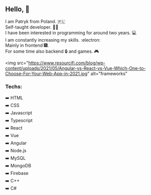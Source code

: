 ## Hello, 👋  
I am Patryk from Poland. :poland:  
Self-taught developer.  :man_student:  
I have been interested in programming for around two years. :computer:  
I am constantly increasing my skills.  :electron:     
Mainly in frontend :fireworks:.     
For some time also backend :lock: and games.  :video_game:   

<img 
     src="https://www.resourcifi.com/blog/wp-content/uploads/2021/05/Angular-vs-React-vs-Vue-Which-One-to-Choose-For-Your-Web-App-in-2021.jpg" 
     alt="frameworks"
></img>

### Techs:
:arrow_right: HTML  
:arrow_right: CSS  
:arrow_right: Javascript  
:arrow_right: Typescript  
:arrow_right: React  
:arrow_right: Vue    
:arrow_right: Angular  
:arrow_right: Node.js  
:arrow_right: MySQL  
:arrow_right: MongoDB    
:arrow_right: Firebase       
:arrow_right: C++    
:arrow_right: C#      


